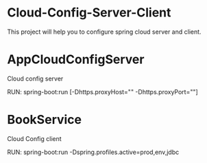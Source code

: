 # Cloud-Config-Server-Client

This project will help you to configure spring cloud server and client.

# AppCloudConfigServer

  Cloud config server 
  
  RUN: spring-boot:run [-Dhttps.proxyHost="" -Dhttps.proxyPort=""]

# BookService

Cloud Config client

 RUN: spring-boot:run -Dspring.profiles.active=prod,env,jdbc